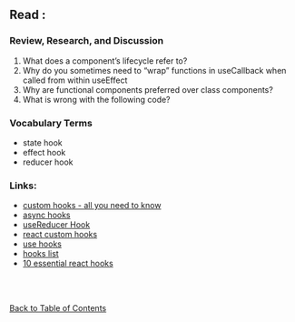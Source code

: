 ## Read :

### Review, Research, and Discussion

1. What does a component’s lifecycle refer to?
1. Why do you sometimes need to “wrap” functions in useCallback when called from within useEffect
1. Why are functional components preferred over class components?
1. What is wrong with the following code?

### Vocabulary Terms

- state hook
- effect hook
- reducer hook

### Links:

- [custom hooks - all you need to know](https://www.telerik.com/blogs/everything-you-need-to-create-a-custom-react-hook)
- [async hooks](https://dev.to/vinodchauhan7/react-hooks-with-async-await-1n9g)
- [useReducer Hook](https://reactjs.org/docs/hooks-reference.html#usereducer)
- [react custom hooks](https://reactjs.org/docs/hooks-custom.html)
- [use hooks](https://usehooks.com/)
- [hooks list](https://github.com/rehooks/awesome-react-hooks)
- [10 essential react hooks](https://blog.bitsrc.io/10-react-custom-hooks-you-should-have-in-your-toolbox-aa27d3f5564d)

<br>
<br>

[Back to Table of Contents](README.md)
